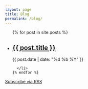```yaml
---
layout: page
title: Blog
permalink: /blog/
---
```


<div>

  <ul class="post-list">
    {% for post in site.posts %}
      <li>
        <h2>
          <a class="post-link" href="{{ post.url | prepend: site.baseurl }}">{{ post.title }}</a>
        </h2>
        <span class="post-meta">{{ post.date | date: "%d %b %Y" }}</span>

      </li>
    {% endfor %}
  </ul>

  <p class="margin-top--m"><a href="{{ "/feed.xml" | prepend: site.baseurl }}">Subscribe via RSS</a></p>

</div>
